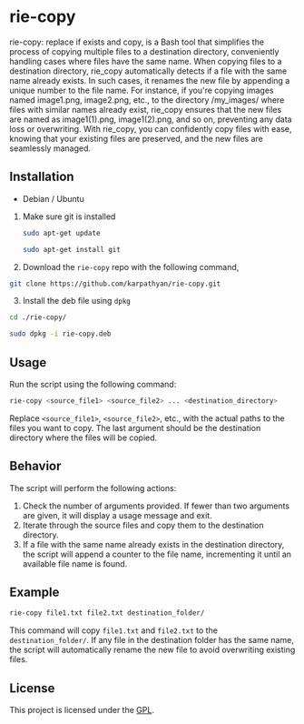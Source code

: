 
# rie-copy
rie-copy: replace if exists and copy, is a Bash tool that simplifies the process of copying multiple files to a destination directory, conveniently handling cases where files have the same name. When copying files to a destination directory, rie_copy automatically detects if a file with the same name already exists. In such cases, it  renames the new file by appending a unique number to the file name. For instance, if you're copying images named image1.png, image2.png, etc., to the directory /my_images/ where files with similar names already exist, rie_copy ensures that the new files are named as image1(1).png, image1(2).png, and so on, preventing any data loss or overwriting. 
With rie_copy, you can confidently copy files with ease, knowing that your existing files are preserved, and the new files are seamlessly managed.

## Installation
- Debian / Ubuntu
1. Make sure git is installed
   ```bash
   sudo apt-get update
   ```
   ```bash
   sudo apt-get install git
   ```
2. Download the `rie-copy` repo with the following command,
```bash
git clone https://github.com/karpathyan/rie-copy.git
```
3. Install the deb file using `dpkg`
```bash
cd ./rie-copy/
```
```bash
sudo dpkg -i rie-copy.deb
```
## Usage
Run the script using the following command:

```bash
rie-copy <source_file1> <source_file2> ... <destination_directory>
```

Replace `<source_file1>`, `<source_file2>`, etc., with the actual paths to the files you want to copy. The last argument should be the destination directory where the files will be copied.

## Behavior

The script will perform the following actions:

1. Check the number of arguments provided. If fewer than two arguments are given, it will display a usage message and exit.
2. Iterate through the source files and copy them to the destination directory.
3. If a file with the same name already exists in the destination directory, the script will append a counter to the file name, incrementing it until an available file name is found.

## Example

```bash
rie-copy file1.txt file2.txt destination_folder/
```

This command will copy `file1.txt` and `file2.txt` to the `destination_folder/`. If any file in the destination folder has the same name, the script will automatically rename the new file to avoid overwriting existing files.

## License

This project is licensed under the [GPL](LICENSE).
```

